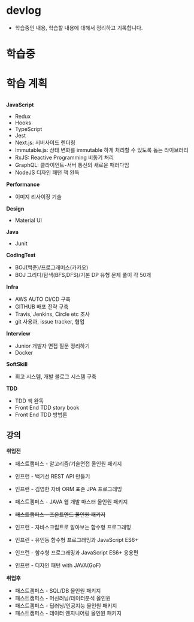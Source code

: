 # devlog
- 학습중인 내용, 학습할 내용에 대해서 정리하고 기록합니다.

# 학습중


# 학습 계획

## 

**JavaScript**
- Redux
- Hooks
- TypeScript
- Jest
- Next.js: 서버사이드 렌더링
- Immutable.js: 상태 변화를 immutable 하게 처리할 수 있도록 돕는 라이브러리
- RxJS: Reactive Programming 비동기 처리
- GraphQL: 클라이언트-서버 통신의 새로운 패러다임
- NodeJS 디자인 패턴 책 완독

**Performance**
- 이미지 리사이징 기술

**Design**
- Material UI

**Java**
- Junit 

**CodingTest**
- BOJ(백준)/프로그래머스(카카오)
- BOJ 그리디/탐색(BFS,DFS)/기본 DP 유형 문제 풀이 각 50개


**Infra**
- AWS AUTO CI/CD 구축
- GITHUB 배포 전략 구축
- Travis, Jenkins, Circle etc 조사
- git 사용과, issue tracker, 협업


**Interview**
- Junior 개발자 면접 질문 정리하기
- Docker

**SoftSkill**
- 회고 시스템, 개발 블로그 시스템 구축

**TDD**
- TDD 책 완독
- Front End TDD story book
- Front End TDD 방법론



## 강의

**취업전**

- 패스트캠퍼스 - 알고리즘/기술면접 올인원 패키지
- 인프런 - 백기선 REST API 만들기
- 인프런 - 김영한 자바 ORM 표준 JPA 프로그래밍
- 패스트캠퍼스 - JAVA 웹 개발 마스터 올인원 패키지
- ~~패스트캠퍼스 - 프온트엔드 올인원 패키지~~

- 인프런 - 자바스크립트로 알아보는 함수형 프로그래밍
- 인프런 - 유인동 함수형 프로그래밍과 JavaScript ES6+
- 인프런 - 함수형 프로그래밍과 JavaScript ES6+ 응용편
- 인프런 - 디자인 패턴 with JAVA(GoF)


**취업후**

- 패스트캠퍼스 - SQL/DB 올인원 패키지
- 패스트캠퍼스 - 머신러닝/데이터분석 올인원
- 패스트캠퍼스 - 딥러닝/인공지능 올인원 패키지
- 패스트캠퍼스 - 데이터 엔지니어링 올인원 패키지